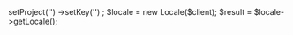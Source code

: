 <?php

use Appwrite\Client;
use Appwrite\Services\Locale;

$client = new Client();

$client
    ->setProject('')
    ->setKey('')
;

$locale = new Locale($client);

$result = $locale->getLocale();